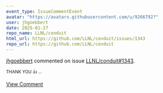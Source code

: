 ```yaml
---
event_type: IssueCommentEvent
avatar: "https://avatars.githubusercontent.com/u/9266792?"
user: jhgoebbert
date: 2025-01-27
repo_name: LLNL/conduit
html_url: https://github.com/LLNL/conduit/issues/1343
repo_url: https://github.com/LLNL/conduit
---
```


<a href='https://github.com/jhgoebbert' target='_blank'>jhgoebbert</a> commented on issue <a href='https://github.com/LLNL/conduit/issues/1343' target='_blank'>LLNL/conduit#1343</a>.

<small>THANK YOU 👍 ...</small>

<a href='https://github.com/LLNL/conduit/issues/1343' target='_blank'>View Comment</a>